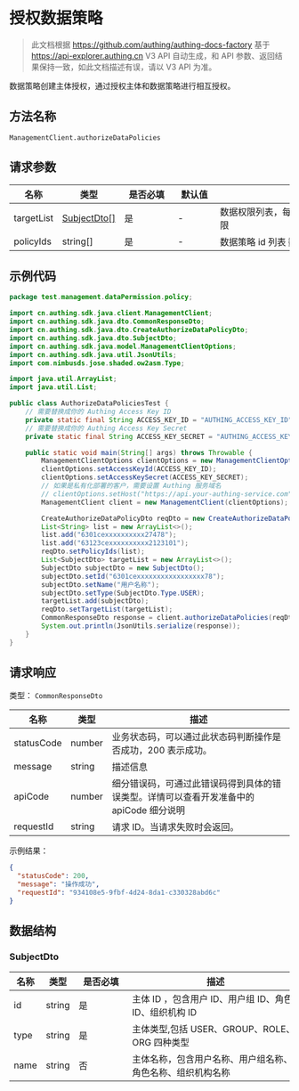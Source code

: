 # 授权数据策略

<!--
  警告⚠️：
  不要直接修改该文档，
  https://github.com/Authing/authing-docs-factory
  使用该项目进行生成
-->

<LastUpdated />

> 此文档根据 https://github.com/authing/authing-docs-factory 基于 https://api-explorer.authing.cn V3 API 自动生成，和 API 参数、返回结果保持一致，如此文档描述有误，请以 V3 API 为准。

数据策略创建主体授权，通过授权主体和数据策略进行相互授权。

## 方法名称

`ManagementClient.authorizeDataPolicies`

## 请求参数

| 名称 | 类型 | <div style="width:80px">是否必填</div> | <div style="width:60px">默认值</div> | <div style="width:300px">描述</div> | <div style="width:200px">示例值</div> |
| ---- | ---- | ---- | ---- | ---- | ---- |
| targetList | <a href="#SubjectDto">SubjectDto[]</a> | 是 | - | 数据权限列表，每个策略下所有的数据权限  |  |
| policyIds | string[] | 是 | - | 数据策略 id 列表 数组长度限制：50。 | `["6301cexxxxxxxxxx27478","63123cexxxxxxxxxx2123101"]` |




## 示例代码

```java
package test.management.dataPermission.policy;

import cn.authing.sdk.java.client.ManagementClient;
import cn.authing.sdk.java.dto.CommonResponseDto;
import cn.authing.sdk.java.dto.CreateAuthorizeDataPolicyDto;
import cn.authing.sdk.java.dto.SubjectDto;
import cn.authing.sdk.java.model.ManagementClientOptions;
import cn.authing.sdk.java.util.JsonUtils;
import com.nimbusds.jose.shaded.ow2asm.Type;

import java.util.ArrayList;
import java.util.List;

public class AuthorizeDataPoliciesTest {
    // 需要替换成你的 Authing Access Key ID
    private static final String ACCESS_KEY_ID = "AUTHING_ACCESS_KEY_ID";
    // 需要替换成你的 Authing Access Key Secret
    private static final String ACCESS_KEY_SECRET = "AUTHING_ACCESS_KEY_SECRET";

    public static void main(String[] args) throws Throwable {
        ManagementClientOptions clientOptions = new ManagementClientOptions();
        clientOptions.setAccessKeyId(ACCESS_KEY_ID);
        clientOptions.setAccessKeySecret(ACCESS_KEY_SECRET);
        // 如果是私有化部署的客户，需要设置 Authing 服务域名
        // clientOptions.setHost("https://api.your-authing-service.com");
        ManagementClient client = new ManagementClient(clientOptions);

        CreateAuthorizeDataPolicyDto reqDto = new CreateAuthorizeDataPolicyDto();
        List<String> list = new ArrayList<>();
        list.add("6301cexxxxxxxxxx27478");
        list.add("63123cexxxxxxxxxx2123101");
        reqDto.setPolicyIds(list);
        List<SubjectDto> targetList = new ArrayList<>();
        SubjectDto subjectDto = new SubjectDto();
        subjectDto.setId("6301cexxxxxxxxxxxxxxxxx78");
        subjectDto.setName("用户名称");
        subjectDto.setType(SubjectDto.Type.USER);
        targetList.add(subjectDto);
        reqDto.setTargetList(targetList);
        CommonResponseDto response = client.authorizeDataPolicies(reqDto);
        System.out.println(JsonUtils.serialize(response));
    }
}

```




## 请求响应

类型： `CommonResponseDto`

| 名称 | 类型 | 描述 |
| ---- | ---- | ---- |
| statusCode | number | 业务状态码，可以通过此状态码判断操作是否成功，200 表示成功。 |
| message | string | 描述信息 |
| apiCode | number | 细分错误码，可通过此错误码得到具体的错误类型。详情可以查看开发准备中的 apiCode 细分说明 |
| requestId | string | 请求 ID。当请求失败时会返回。 |



示例结果：

```json
{
  "statusCode": 200,
  "message": "操作成功",
  "requestId": "934108e5-9fbf-4d24-8da1-c330328abd6c"
}
```

## 数据结构


### <a id="SubjectDto"></a> SubjectDto

| 名称 | 类型 | <div style="width:80px">是否必填</div> | <div style="width:300px">描述</div> | <div style="width:200px">示例值</div> |
| ---- |  ---- | ---- | ---- | ---- |
| id | string | 是 | 主体 ID ，包含用户 ID、用户组 ID、角色 ID、组织机构 ID   |  `6301cexxxxxxxxxxxxxxxxx78` |
| type | string | 是 | 主体类型,包括 USER、GROUP、ROLE、ORG 四种类型   | USER |
| name | string | 否 | 主体名称，包含用户名称、用户组名称、角色名称、组织机构名称   |  `用户名称` |


